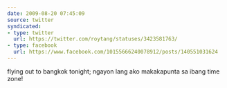 ```yaml
---
date: 2009-08-20 07:45:09
source: twitter
syndicated:
- type: twitter
  url: https://twitter.com/roytang/statuses/3423581763/
- type: facebook
  url: https://www.facebook.com/10155666240078912/posts/140551031624
---
```


flying out to bangkok tonight; ngayon lang ako makakapunta sa ibang time zone!